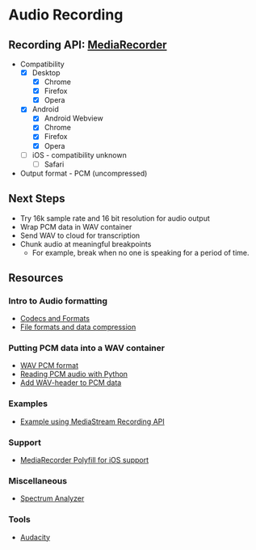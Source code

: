 # Audio Recording

## Recording API: [MediaRecorder](https://developer.mozilla.org/en-US/docs/Web/API/MediaRecorder)
* Compatibility
    * [x] Desktop
      * [x] Chrome
      * [x] Firefox
      * [x] Opera
    * [x] Android
      * [x] Android Webview
      * [x] Chrome
      * [x] Firefox
      * [x] Opera
    * [ ] iOS - compatibility unknown
      * [ ] Safari
* Output format - PCM (uncompressed)

## Next Steps
* Try 16k sample rate and 16 bit resolution for audio output
* Wrap PCM data in WAV container
* Send WAV to cloud for transcription
* Chunk audio at meaningful breakpoints
  * For example, break when no one is speaking for a period of time.

## Resources
### Intro to Audio formatting
  * [Codecs and Formats](https://support.brightcove.com/zencoder-faq-codecs-and-formats)
  * [File formats and data compression](https://guides.vpl.ca/c.php?g=698623&p=4959588)
### Putting PCM data into a WAV container
  * [WAV PCM format](http://soundfile.sapp.org/doc/WaveFormat/)
  * [Reading PCM audio with Python](https://www.swharden.com/wp/2009-06-19-reading-pcm-audio-with-python/)
  * [Add WAV-header to PCM data](https://gist.github.com/dasuxullebt/10012305)
### Examples
* [Example using MediaStream Recording API](https://developer.mozilla.org/en-US/docs/Web/API/MediaStream_Recording_API/Using_the_MediaStream_Recording_API)
### Support
* [MediaRecorder Polyfill for iOS support](https://blog.addpipe.com/recording-audio-in-the-browser-using-pure-html5-and-minimal-javascript/)
### Miscellaneous
* [Spectrum Analyzer](https://academo.org/demos/spectrum-analyzer/)
### Tools
* [Audacity](https://www.audacityteam.org/)

